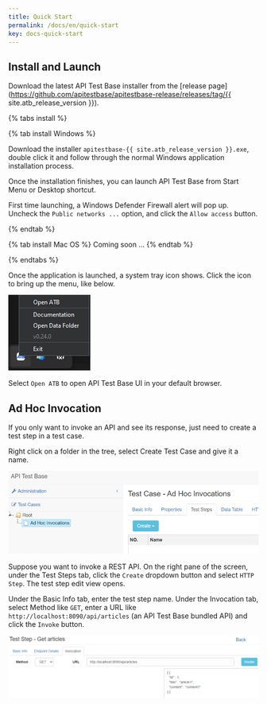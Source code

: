 ```yaml
---
title: Quick Start
permalink: /docs/en/quick-start
key: docs-quick-start
---
```

## Install and Launch
Download the latest API Test Base installer from the [release page](https://github.com/apitestbase/apitestbase-release/releases/tag/{{ site.atb_release_version }}).

{% tabs install %}

{% tab install Windows %}

Download the installer `apitestbase-{{ site.atb_release_version }}.exe`, double click it and follow through the normal Windows application installation process.

Once the installation finishes, you can launch API Test Base from Start Menu or Desktop shortcut.

First time launching, a Windows Defender Firewall alert will pop up. Uncheck the `Public networks ...` option, and click the `Allow access` button.

{% endtab %}

{% tab install Mac OS %}
Coming soon ...
{% endtab %}

{% endtabs %}

Once the application is launched, a system tray icon shows. Click the icon to bring up the menu, like below.

![System Tray Menu](../../screenshots/install-and-launch/system-tray-menu.png)

Select `Open ATB` to open API Test Base UI in your default browser.

## Ad Hoc Invocation
If you only want to invoke an API and see its response, just need to create a test step in a test case.

Right click on a folder in the tree, select Create Test Case and give it a name.

![New Ad Hoc Test Case](../../screenshots/basic-use/new-ad-hoc-test-case.png)

Suppose you want to invoke a REST API. On the right pane of the screen, under the Test Steps tab, click the `Create` dropdown button and select `HTTP Step`. The test step edit view opens.

Under the Basic Info tab, enter the test step name. Under the Invocation tab, select Method like `GET`, enter a URL like `http://localhost:8090/api/articles` (an API Test Base bundled API) and click the `Invoke` button.

![Ad Hoc HTTP Invocation](../../screenshots/basic-use/ad-hoc-http-invocation.png)